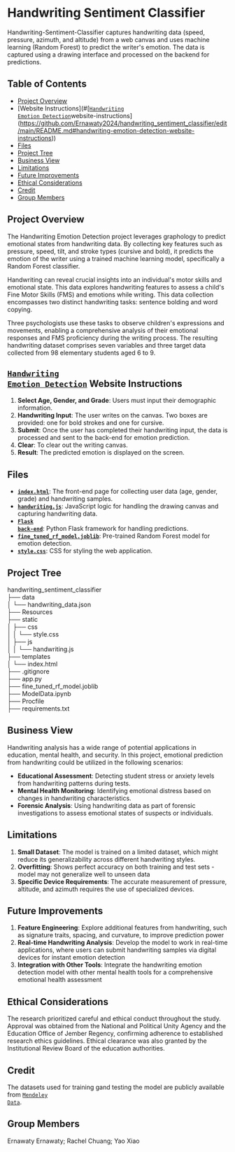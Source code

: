 # Handwriting Sentiment Classifier

Handwriting-Sentiment-Classifier captures handwriting data (speed, pressure, azimuth, and altitude) from a web canvas and uses machine learning (Random Forest) to predict the writer's emotion. The data is captured using a drawing interface and processed on the backend for predictions.

## Table of Contents
* [Project Overview](#project-overview)
* [Website Instructions](#[<code style ="color:blue">[Handwriting Emotion Detection](https://graphology-emotion-detector-4523ecd5cbab.herokuapp.com/)</code>website-instructions](https://github.com/Ernawaty2024/handwriting_sentiment_classifier/edit/main/README.md#handwriting-emotion-detection-website-instructions))
* [Files](#files)
* [Project Tree](#project-tree)
* [Business View](#business-view)
* [Limitations](#limitations)
* [Future Improvements](#future-improvements)
* [Ethical Considerations](#ethical-considerations)
* [Credit](#credit)
* [Group Members](#group-members)

## Project Overview
The Handwriting Emotion Detection project leverages graphology to predict emotional states from handwriting data. By collecting key features such as pressure, speed, tilt, and stroke types (cursive and bold), it predicts the emotion of the writer using a trained machine learning model, specifically a Random Forest classifier.

Handwriting can reveal crucial insights into an individual's motor skills and emotional state. This data explores handwriting features to assess a child's Fine Motor Skills (FMS) and emotions while writing. This data collection encompasses two distinct handwriting tasks: sentence bolding and word copying.

Three psychologists use these tasks to observe children's expressions and movements, enabling a comprehensive analysis of their emotional responses and FMS proficiency during the writing process. The resulting handwriting dataset comprises seven variables and three target data collected from 98 elementary students aged 6 to 9.

## <code style ="color:blue">[Handwriting Emotion Detection](https://graphology-emotion-detector-4523ecd5cbab.herokuapp.com/)</code> Website Instructions
1. **Select Age, Gender, and Grade**: Users must input their demographic information.
2. **Handwriting Input**: The user writes on the canvas. Two boxes are provided: one for bold strokes and one for cursive.
3. **Submit**: Once the user has completed their handwriting input, the data is processed and sent to the back-end for emotion prediction.
4. **Clear**: To clear out the writing canvas.
5. **Result**: The predicted emotion is displayed on the screen.

## Files
- **<code style ="color:blue">[index.html](C:\Users\Ernie\Documents\GitHub\handwriting_sentiment_classifier\templates\index.html)</code>**: The front-end page for collecting user data (age, gender, grade) and handwriting samples.
- **<code style ="color:blue">[handwriting.js](C:\Users\Ernie\Documents\GitHub\handwriting_sentiment_classifier\static\js\handwriting.js)</code>**: JavaScript logic for handling the drawing canvas and capturing handwriting data.
- **<code style ="color:blue">[Flask back-end](C:\Users\Ernie\Documents\GitHub\handwriting_sentiment_classifier\app.py)</code>**: Python Flask framework for handling predictions.
- **<code style ="color:blue">[fine_tuned_rf_model.joblib](C:\Users\Ernie\Documents\GitHub\handwriting_sentiment_classifier\fine_tuned_rf_model.joblib)</code>**: Pre-trained Random Forest model for emotion detection.
- **<code style ="color:blue">[style.css](C:\Users\Ernie\Documents\GitHub\handwriting_sentiment_classifier\static\css\style.css)</code>**: CSS for styling the web application.

## Project Tree
handwriting_sentiment_classifier\
├── data\
│   └── handwriting_data.json\
├── Resources\
├── static\
│   ├── css\
│   │   └── style.css\
│   ├── js\
│   │   └── handwriting.js\
├── templates\
│   └── index.html\
├── .gitignore\
├── app.py\
├── fine_tuned_rf_model.joblib\
├── ModelData.ipynb\
├── Procfile\
├── requirements.txt

## Business View
Handwriting analysis has a wide range of potential applications in education, mental health, and security. In this project, emotional prediction from handwriting could be utilized in the following scenarios:
- **Educational Assessment**: Detecting student stress or anxiety levels from handwriting patterns during tests.
- **Mental Health Monitoring**: Identifying emotional distress based on changes in handwriting characteristics.
- **Forensic Analysis**: Using handwriting data as part of forensic investigations to assess emotional states of suspects or individuals.

## Limitations
1. **Small Dataset**: The model is trained on a limited dataset, which might reduce its generalizability across different handwriting styles.
2. **Overfitting**:
Shows perfect accuracy on both training and test sets - model may not generalize well to unseen data
3. **Specific Device Requirements**:
The accurate measurement of pressure, altitude, and azimuth requires the use of specialized devices. 


## Future Improvements
1. **Feature Engineering**:
Explore additional features from handwriting, such as signature traits, spacing, and curvature, to improve prediction power
2. **Real-time Handwriting Analysis**:
Develop the model to work in real-time applications, where users can submit handwriting samples via digital devices for instant emotion detection
3. **Integration with Other Tools**:
Integrate the handwriting emotion detection model with other mental health tools for a comprehensive emotional health assessment

## Ethical Considerations
The research prioritized careful and ethical conduct throughout the study. Approval was obtained from the National and Political Unity Agency and the Education Office of Jember Regency, confirming adherence to established research ethics guidelines. Ethical clearance was also granted by the Institutional Review Board of the education authorities.

## Credit
The datasets used for training gand testing the model are publicly available from <code style ="color:blue">[Mendeley Data](https://data.mendeley.com/datasets/jkdxpvcb23/1)</code>. 

## Group Members
Ernawaty Ernawaty; Rachel Chuang; Yao Xiao


